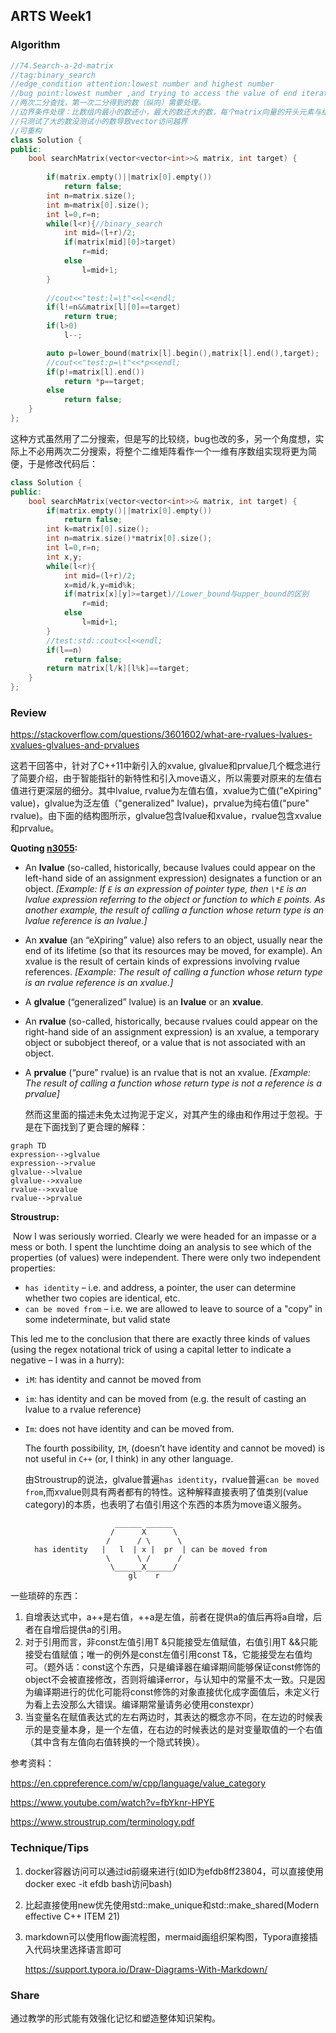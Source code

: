## ARTS Week1

### Algorithm

[Leetcode74.搜索二维矩阵]: https://leetcode-cn.com/problems/search-a-2d-matrix/

```c++
//74.Search-a-2d-matrix
//tag:binary_search
//edge_condition attention:lowest number and highest number
//bug point:lowest number ,and trying to access the value of end iterator
//两次二分查找，第一次二分得到的数（纵向）需要处理。
//边界条件处理：比数组内最小的数还小，最大的数还大的数，每个matrix向量的开头元素与结尾元素
//只测试了大的数没测试小的数导致vector访问越界
//可重构
class Solution {
public:
    bool searchMatrix(vector<vector<int>>& matrix, int target) {
        
        if(matrix.empty()||matrix[0].empty())
            return false;
        int n=matrix.size();
        int m=matrix[0].size();
        int l=0,r=n;
        while(l<r){//binary_search
            int mid=(l+r)/2;
            if(matrix[mid][0]>target)
                r=mid;
            else
                l=mid+1;
        }
        
        //cout<<"test:l=\t"<<l<<endl;    
        if(l!=n&&matrix[l][0]==target)
            return true;
        if(l>0)
            l--;

        auto p=lower_bound(matrix[l].begin(),matrix[l].end(),target);
        //cout<<"test:p=\t"<<*p<<endl;
        if(p!=matrix[l].end())
            return *p==target;
        else
            return false;
    }
};
```

这种方式虽然用了二分搜索，但是写的比较绕，bug也改的多，另一个角度想，实际上不必用两次二分搜索，将整个二维矩阵看作一个一维有序数组实现将更为简便，于是修改代码后：

```c++
class Solution {
public:
    bool searchMatrix(vector<vector<int>>& matrix, int target) {
        if(matrix.empty()||matrix[0].empty())
            return false;
        int k=matrix[0].size();
        int n=matrix.size()*matrix[0].size();
        int l=0,r=n;
        int x,y;
        while(l<r){
            int mid=(l+r)/2;
            x=mid/k,y=mid%k;
            if(matrix[x][y]>=target)//Lower_bound与upper_bound的区别
                r=mid;
            else
                l=mid+1;
        }
        //test:std::cout<<l<<endl;
        if(l==n)
            return false;
        return matrix[l/k][l%k]==target;
    }
};
```



### Review

https://stackoverflow.com/questions/3601602/what-are-rvalues-lvalues-xvalues-glvalues-and-prvalues

这若干回答中，针对了C++11中新引入的xvalue, glvalue和prvalue几个概念进行了简要介绍，由于智能指针的新特性和引入move语义，所以需要对原来的左值右值进行更深层的细分。其中lvalue, rvalue为左值右值，xvalue为亡值("eXpiring" value)，glvalue为泛左值（"generalized" lvalue)，prvalue为纯右值("pure" rvalue)。由下面的结构图所示，glvalue包含lvalue和xvalue，rvalue包含xvalue和prvalue。

**Quoting [n3055](http://www.open-std.org/jtc1/sc22/wg21/docs/papers/2010/n3055.pdf):**

- An **lvalue** (so-called, historically, because lvalues could appear on the left-hand side of an assignment expression) designates a function or an object. *[Example: If `E` is an expression of pointer type, then `\*E` is an lvalue expression referring to the object or function to which `E` points. As another example, the result of calling a function whose return type is an lvalue reference is an lvalue.]*

- An **xvalue** (an “eXpiring” value) also refers to an object, usually near the end of its lifetime (so that its resources may be moved, for example). An xvalue is the result of certain kinds of expressions involving rvalue references. *[Example: The result of calling a function whose return type is an rvalue reference is an xvalue.]*

- A **glvalue** (“generalized” lvalue) is an **lvalue** or an **xvalue**.

- An **rvalue** (so-called, historically, because rvalues could appear on the right-hand side of an assignment expression) is an xvalue, a temporary object or subobject thereof, or a value that is not associated with an object.

- A **prvalue** (“pure” rvalue) is an rvalue that is not an xvalue. *[Example: The result of calling a function whose return type is not a reference is a prvalue]*

  然而这里面的描述未免太过拘泥于定义，对其产生的缘由和作用过于忽视。于是在下面找到了更合理的解释：

```mermaid
graph TD
expression-->glvalue
expression-->rvalue
glvalue-->lvalue
glvalue-->xvalue
rvalue-->xvalue
rvalue-->prvalue

```

**Stroustrup:**

​	Now I was seriously worried. Clearly we were headed for an impasse or a mess or both. I spent the lunchtime doing an analysis to see which of the properties (of values) were independent. There were only two independent properties:

- `has identity` – i.e. and address, a pointer, the user can determine whether two copies are identical, etc.
- `can be moved from` – i.e. we are allowed to leave to source of a "copy" in some indeterminate, but valid state

This led me to the conclusion that there are exactly three kinds of values (using the regex notational trick of using a capital letter to indicate a negative – I was in a hurry):

- `iM`: has identity and cannot be moved from

- `im`: has identity and can be moved from (e.g. the result of casting an lvalue to a rvalue reference)

- `Im`: does not have identity and can be moved from.

  The fourth possibility, `IM`, (doesn’t have identity and cannot be moved) is not useful in `C++` (or, I think) in any other language.

  由Stroustrup的说法，glvalue普遍`has identity`，rvalue普遍`can be moved from`,而xvalue则具有两者都有的特性。这种解释直接表明了值类别(value  category)的本质，也表明了右值引用这个东西的本质为move语义服务。

  ```
                      ______ ______
                     /      X      \
                    /      / \      \
    has identity   |   l  | x |  pr  | can be moved from
                    \      \ /      /
                     \______X______/
                         gl    r       
  ```

  

一些琐碎的东西：

1. 自增表达式中，a++是右值，++a是左值，前者在提供a的值后再将a自增，后者在自增后提供a的引用。
2. 对于引用而言，非const左值引用T &只能接受左值赋值，右值引用T &&只能接受右值赋值；唯一的例外是const左值引用const T&，它能接受左右值均可。（题外话：const这个东西，只是编译器在编译期间能够保证const修饰的object不会被直接修改，否则将编译error，与认知中的常量不太一致。只是因为编译期进行的优化可能将const修饰的对象直接优化成字面值后，未定义行为看上去没那么大错误。编译期常量请务必使用constexpr）
3. 当变量名在赋值表达式的左右两边时，其表达的概念亦不同，在左边的时候表示的是变量本身，是一个左值，在右边的时候表达的是对变量取值的一个右值（其中含有左值向右值转换的一个隐式转换）。

参考资料：

https://en.cppreference.com/w/cpp/language/value_category

https://www.youtube.com/watch?v=fbYknr-HPYE

https://www.stroustrup.com/terminology.pdf

### Technique/Tips

1. docker容器访问可以通过id前缀来进行(如ID为efdb8ff23804，可以直接使用docker exec -it efdb bash访问bash)

2. 比起直接使用new优先使用std::make_unique和std::make_shared(Modern effective C++ ITEM 21)

3. markdown可以使用flow画流程图，mermaid画组织架构图，Typora直接插入代码块里选择语言即可

   https://support.typora.io/Draw-Diagrams-With-Markdown/

### Share

[如何学得更快]: https://www.quora.com/Learning-New-Things/How-can-you-learn-faster/answer/Acaz-Pereira

通过教学的形式能有效强化记忆和塑造整体知识架构。
